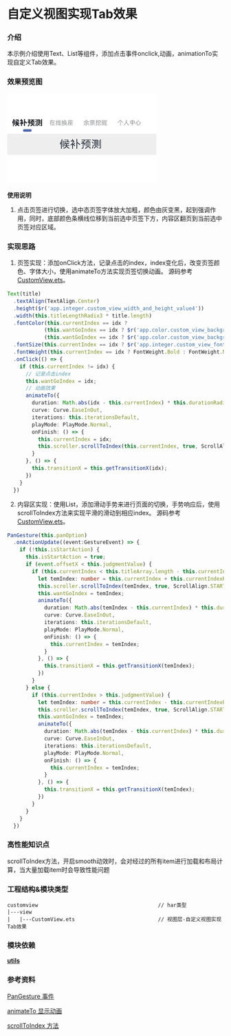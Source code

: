 # 自定义视图实现Tab效果

### 介绍

本示例介绍使用Text、List等组件，添加点击事件onclick,动画，animationTo实现自定义Tab效果。

### 效果预览图

![](../../entry/src/main/resources/base/media/custom_view.gif)

**使用说明**
1. 点击页签进行切换，选中态页签字体放大加粗，颜色由灰变黑，起到强调作用，同时，底部颜色条横线位移到当前选中页签下方，内容区翻页到当前选中页签对应区域。

### 实现思路
1. 页签实现：添加onClick方法，记录点击的index，index变化后，改变页签颜色、字体大小，使用animateTo方法实现页签切换动画。 源码参考[CustomView.ets](./src/main/ets/view/CustomView.ets)。

```ts
Text(title)
  .textAlign(TextAlign.Center)
  .height($r('app.integer.custom_view_width_and_height_value4'))
  .width(this.titleLengthRadix3 * title.length)
  .fontColor(this.currentIndex == idx ?
            (this.wantGoIndex == idx ? $r('app.color.custom_view_background_color1'):$r('app.color.custom_view_background_color2')):
            (this.wantGoIndex == idx ? $r('app.color.custom_view_background_color1'):$r('app.color.custom_view_background_color2')))
  .fontSize(this.currentIndex == idx ? $r('app.integer.custom_view_font_size2') : $r('app.integer.custom_view_font_size1'))
  .fontWeight(this.currentIndex == idx ? FontWeight.Bold : FontWeight.Normal)
  .onClick(() => {
    if (this.currentIndex != idx) {
      // 记录点击index
      this.wantGoIndex = idx;
      // 动画效果
      animateTo({
        duration: Math.abs(idx - this.currentIndex) * this.durationRadix,
        curve: Curve.EaseInOut,
        iterations: this.iterationsDefault,
        playMode: PlayMode.Normal,
        onFinish: () => {
          this.currentIndex = idx;
          this.scroller.scrollToIndex(this.currentIndex, true, ScrollAlign.START);
        }
      }, () => {
        this.transitionX = this.getTransitionX(idx);
      })
    }
  })
```

2. 内容区实现：使用List，添加滑动手势来进行页面的切换，手势响应后，使用scrollToIndex方法来实现平滑的滑动到相应index。 源码参考[CustomView.ets](./src/main/ets/view/CustomView.ets)。

```ts
PanGesture(this.panOption)
  .onActionUpdate((event:GestureEvent) => {
    if (!this.isStartAction) {
      this.isStartAction = true;
      if (event.offsetX < this.judgmentValue) {
        if (this.currentIndex < this.titleArray.length - this.currentIndexRadix) {
          let temIndex: number = this.currentIndex + this.currentIndexRadix;
          this.scroller.scrollToIndex(temIndex, true, ScrollAlign.START);
          this.wantGoIndex = temIndex;
          animateTo({
            duration: Math.abs(temIndex - this.currentIndex) * this.durationRadix,
            curve: Curve.EaseInOut,
            iterations: this.iterationsDefault,
            playMode: PlayMode.Normal,
            onFinish: () => {
              this.currentIndex = temIndex;
            }
          }, () => {
            this.transitionX = this.getTransitionX(temIndex);
          })
        }
      } else {
        if (this.currentIndex > this.judgmentValue) {
          let temIndex: number = this.currentIndex - this.currentIndexRadix;
          this.scroller.scrollToIndex(temIndex, true, ScrollAlign.START);
          this.wantGoIndex = temIndex;
          animateTo({
            duration: Math.abs(temIndex - this.currentIndex) * this.durationRadix,
            curve: Curve.EaseInOut,
            iterations: this.iterationsDefault,
            playMode: PlayMode.Normal,
            onFinish: () => {
              this.currentIndex = temIndex;
            }
          }, () => {
            this.transitionX = this.getTransitionX(temIndex);
          })
        }
      }
    }
  })
```

### 高性能知识点

scrollToIndex方法，开启smooth动效时，会对经过的所有item进行加载和布局计算，当大量加载item时会导致性能问题

### 工程结构&模块类型

   ```
   customview                                       // har类型
   |---view
   |   |---CustomView.ets                           // 视图层-自定义视图实现Tab效果
   ```

### 模块依赖

[**utils**](../../common/utils)

### 参考资料

[PanGesture 事件](https://developer.huawei.com/consumer/cn/doc/harmonyos-references/ts-basic-gestures-pangesture-0000001774280890)

[animateTo 显示动画](https://developer.huawei.com/consumer/cn/doc/harmonyos-references/ts-explicit-animation-0000001774121350)

[scrollToIndex 方法](https://developer.huawei.com/consumer/cn/doc/harmonyos-references/ts-container-scroll-0000001821000913)
